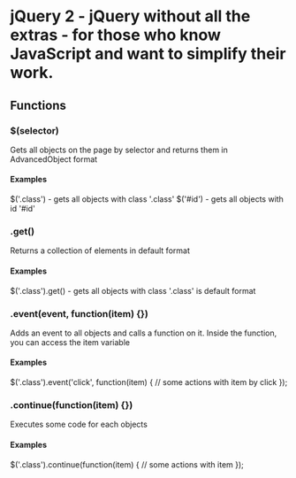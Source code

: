 # jQuery 2 - jQuery without all the extras - for those who know JavaScript and want to simplify their work.

## Functions
### $(selector)
Gets all objects on the page by selector and returns them in AdvancedObject format

#### Examples
$('.class') - gets all objects with class '.class'
$('#id') - gets all objects with id '#id'

### .get()
Returns a collection of elements in default format

#### Examples
$('.class').get() - gets all objects with class '.class' is default format

### .event(event, function(item) {})
Adds an event to all objects and calls a function on it. Inside the function, you can access the item variable

#### Examples
$('.class').event('click', function(item) {
  // some actions with item by click
});

### .continue(function(item) {})
Executes some code for each objects

#### Examples
$('.class').continue(function(item) {
  // some actions with item
});
